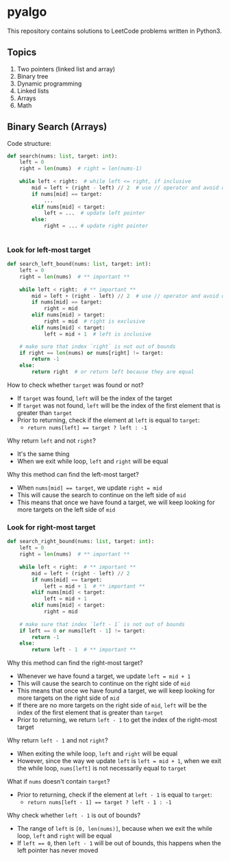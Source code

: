 # pyalgo
This repository contains solutions to LeetCode problems written in Python3.

## Topics
1. Two pointers (linked list and array)
2. Binary tree
3. Dynamic programming
4. Linked lists
5. Arrays
6. Math

## Binary Search (Arrays)
Code structure:
```python
def search(nums: list, target: int):
    left = 0
    right = len(nums)  # right = len(nums-1)
    
    while left < right:  # while left <= right, if inclusive
        mid = left + (right - left) // 2  # use // operator and avoid overflow
        if nums[mid] == target:
            ...
        elif nums[mid] < target:
            left = ...  # update left pointer
        else:
            right = ... # update right pointer
    
```

### Look for left-most target
```python
def search_left_bound(nums: list, target: int):
    left = 0
    right = len(nums)  # ** important **
    
    while left < right:  # ** important **
        mid = left + (right - left) // 2  # use // operator and avoid overflow
        if nums[mid] == target:
            right = mid
        elif nums[mid] > target:
            right = mid  # right is exclusive
        elif nums[mid] < target:
            left = mid + 1  # left is inclusive

    # make sure that index `right` is not out of bounds
    if right == len(nums) or nums[right] != target:
        return -1
    else:
        return right  # or return left because they are equal
```

How to check whether `target` was found or not?
- If `target` was found, `left` will be the index of the target
- If `target` was not found, `left` will be the index of the first element that is greater than `target`
- Prior to returning, check if the element at `left` is equal to `target`:
  - `return nums[left] == target ? left : -1`

Why return `left` and not `right`?
- It's the same thing
- When we exit while loop, `left` and `right` will be equal

Why this method can find the left-most target?
- When `nums[mid] == target`, we update `right = mid`
- This will cause the search to continue on the left side of `mid`
- This means that once we have found a target, we will keep looking for more targets on the left side of `mid`

### Look for right-most target
```python
def search_right_bound(nums: list, target: int):
    left = 0
    right = len(nums)  # ** important **
    
    while left < right:  # ** important **
        mid = left + (right - left) // 2 
        if nums[mid] == target:
            left = mid + 1  # ** important **
        elif nums[mid] < target:
            left = mid + 1 
        elif nums[mid] < target:
            right = mid
            
    # make sure that index `left - 1` is not out of bounds
    if left == 0 or nums[left - 1] != target:
        return -1
    else:
        return left - 1  # ** important **
```

Why this method can find the right-most target?
- Whenever we have found a target, we update `left = mid + 1`
- This will cause the search to continue on the right side of `mid`
- This means that once we have found a target, we will keep looking for more targets on the right side of `mid`
- If there are no more targets on the right side of `mid`, `left` will be the index of the first element that is greater than `target`
- Prior to returning, we return `left - 1` to get the index of the right-most target

Why return `left - 1` and not `right`?
- When exiting the while loop, `left` and `right` will be equal
- However, since the way we update `left` is `left = mid + 1`,
when we exit the while loop, `nums[left]` is not necessarily equal to `target`

What if `nums` doesn't contain `target`?
- Prior to returning, check if the element at `left - 1` is equal to `target`:
  - `return nums[left - 1] == target ? left - 1 : -1`

Why check whether `left - 1` is out of bounds?
- The range of `left` is `[0, len(nums)]`, because when we exit the while loop, 
`left` and `right` will be equal
- If `left == 0`, then `left - 1` will be out of bounds, this happens when the left pointer has never moved

